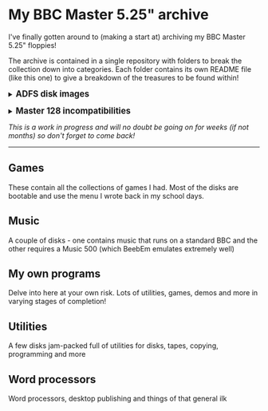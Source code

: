 # My BBC Master 5.25" archive
I've finally gotten around to (making a start at) archiving my BBC Master 5.25" floppies!

The archive is contained in a single repository with folders to break the collection down into categories. Each folder contains its own README file (like this one) to give a breakdown of the treasures to be found within!

<big><b><details><summary>ADFS disk images</summary></b></big>
  
Most of my disk images are ADFS as I could store a lot more per disk that way. For those not familiar with ADFS images, it is easily set up in BeebEm
```
Set the machine to being a Master 128 by selecting Hardware / BBC Model / BBC Master 128

To choose ADFS as your filing system you can do any of the following
- *ADFS
- A+BREAK
- *CO.FILE 13 (This is my preference as it sets ADFS as the dafault)

Similarly, to choose DFS you can do any of the following
- *DISC
- D+BREAK
- *CO.FILE 9
```
</details>

<big><b><details><summary>Master 128 incompatibilities</summary></b></big>

There are a small handful of archived games that don't work properly on the BBC Master but are stored on ADFS disk images regardless. Most of these will run but have messed up user-defined characters (because they're stored in a different location on the Master). A few won't run at all.
</details>

_This is a work in progress and will no doubt be going on for weeks (if not months) so don't forget to come back!_

---

## Games
These contain all the collections of games I had. Most of the disks are bootable and use the menu I wrote back in my school days.
## Music
A couple of disks - one contains music that runs on a standard BBC and the other requires a Music 500 (which BeebEm emulates extremely well)
## My own programs
Delve into here at your own risk. Lots of utilities, games, demos and more in varying stages of completion!
## Utilities
A few disks jam-packed full of utilities for disks, tapes, copying, programming and more
## Word processors
Word processors, desktop publishing and things of that general ilk
